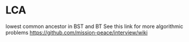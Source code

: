 # LCA
lowest common ancestor in BST and BT
See this link for more algorithmic problems https://github.com/mission-peace/interview/wiki
